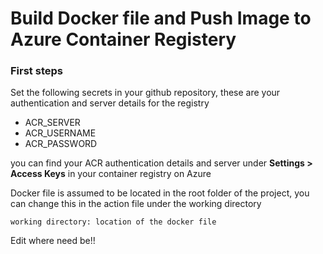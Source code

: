 # Build Docker file and Push Image to Azure Container Registery

### First steps

Set the following secrets in your github repository, these are your authentication and server details for the registry

 - ACR_SERVER 
 - ACR_USERNAME
 - ACR_PASSWORD

 you can find your ACR authentication details and server under **Settings > Access Keys** in your container registry on Azure

Docker file is assumed to be located in the root folder of the project, you can change this in the action file under the working directory

````
working directory: location of the docker file 
````

Edit where need be!!